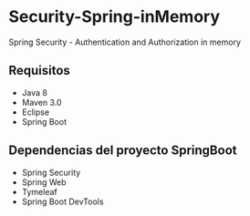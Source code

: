 # Security-Spring-inMemory
Spring Security - Authentication and Authorization in memory 

## Requisitos
- Java 8 
- Maven 3.0
- Eclipse 
- Spring Boot


## Dependencias del proyecto SpringBoot
- Spring Security
- Spring Web
- Tymeleaf
- Spring Boot DevTools
